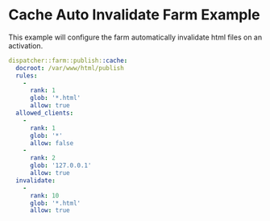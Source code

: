# Cache Auto Invalidate Farm Example

This example will configure the farm automatically invalidate html files on an activation.

```yaml
dispatcher::farm::publish::cache:
  docroot: /var/www/html/publish
  rules:
    -
      rank: 1
      glob: '*.html'
      allow: true
  allowed_clients:
    -
      rank: 1
      glob: '*'
      allow: false
    -
      rank: 2
      glob: '127.0.0.1'
      allow: true
  invalidate:
    -
      rank: 10
      glob: '*.html'
      allow: true

```